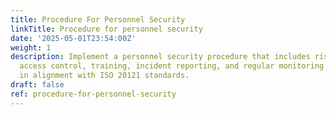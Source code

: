 ```yaml
---
title: Procedure For Personnel Security
linkTitle: Procedure for personnel security
date: '2025-05-01T23:54:00Z'
weight: 1
description: Implement a personnel security procedure that includes risk assessments,
  access control, training, incident reporting, and regular monitoring to ensure safety
  in alignment with ISO 20121 standards.
draft: false
ref: procedure-for-personnel-security
---
```


